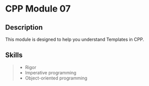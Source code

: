 # CPP Module 07

## Description
This module is designed to help you understand Templates in CPP.

## Skills
> * Rigor
> * Imperative programming
> * Object-oriented programming